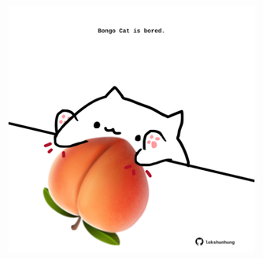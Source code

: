 <!-- built at 24/03/2023, 17:00:42 UTC -->
<p align="center">
  <img width="500" height="500" src="./ReadmeImage.svg">
</p>
